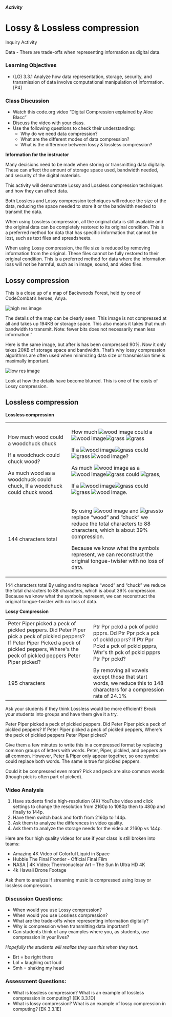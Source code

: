 ##### Activity
# Lossy & Lossless compression
Inquiry Activity

Data - There are trade-offs when representing information as digital data.	

### Learning Objectives
- (LO) 3.3.1 Analyze how data representation, storage, security, and transmission of data involve computational manipulation of information. [P4]

### Class Discussion

- Watch this code.org video “Digital Compression explained by Aloe Blacc”
- Discuss the video with your class. 
- Use the following questions to check their understanding:
  - Why do we need data compression?
  - What are the different modes of data compression?
  - What is the difference between lossy & lossless compression?


**Information for the instructor**

Many decisions need to be made when storing or transmitting data digitally. These can affect the amount of storage space used, bandwidth needed, and security of the digital materials.

This activity will demonstrate Lossy and Lossless compression techniques and how they can affect data. 

Both Lossless and Lossy compression techniques will reduce the size of the data, reducing the space needed to store it or the bandwidth needed to transmit the data.

When using Lossless compression, all the original data is still available and the original data can be completely restored to its original condition. This is a preferred method for data that has specific information that cannot be lost, such as text files and spreadsheets.

When using Lossy compression, the file size is reduced by removing information from the original. These files cannot be fully restored to their original condition. This is a preferred method for data where the information loss will not be harmful, such as in image, sound, and video files.

## Lossy compression

This is a close up of a map of Backwoods Forest, held by one of CodeCombat’s heroes, Anya.

<img alt="high res image" src="/images/pages/teachers/resources/markdown/compression-high-res.jpg" class="res-image" />

The details of the map can be clearly seen.  This image is not compressed at all and takes up  194KB or storage space. This also means it takes that much bandwidth to transmit. Note: fewer bits does not necessarily mean less information.”

Here is the same image, but after is has been compressed 90%. Now it only takes 20KB of storage space and bandwidth. That’s why lossy compression algorithms are often used when minimizing data size or transmission time is maximally important.


<img alt="low res image" src="/images/pages/teachers/resources/markdown/compression-low-res.jpg" class="res-image" />

Look at how the details have become blurred. This is one of the costs of Lossy compression. 




## Lossless compression

**Lossless compression**

<table class="woodchuck">

<tbody>

<tr>

<td>

<span>How much wood could a woodchuck chuck  
</span>

<span>If a woodchuck could chuck wood?</span>

<span>  
As much wood as a woodchuck could chuck,</span>

<span>  
If a woodchuck could chuck wood.</span>

</td>

<td>

<span>How much</span> <img alt="wood image" src="/images/pages/teachers/resources/markdown/compression-wood-x.png" class="wood" /><span> could a</span> <img alt="wood image" src="/images/pages/teachers/resources/markdown/compression-wood-x.png" class="wood" /><img alt="grass" src="/images/pages/teachers/resources/markdown/compression-grass.png" class="grass" /><span> </span><img alt="grass" src="/images/pages/teachers/resources/markdown/compression-grass.png" class="grass" /><span> </span>

<span>If a</span> <img alt="wood image" src="/images/pages/teachers/resources/markdown/compression-wood-x.png" class="wood" /><img alt="grass" src="/images/pages/teachers/resources/markdown/compression-grass.png" class="grass" /><span> could</span> <img alt="grass" src="/images/pages/teachers/resources/markdown/compression-grass.png" class="grass" /><span> </span><img alt="wood image" src="/images/pages/teachers/resources/markdown/compression-wood-x.png" class="wood" /><span>?</span>

<span>As much</span> <img alt="wood image" src="/images/pages/teachers/resources/markdown/compression-wood-x.png" class="wood" /><span> as a</span> <img alt="wood image" src="/images/pages/teachers/resources/markdown/compression-wood-x.png" class="wood" /><img alt="grass" src="/images/pages/teachers/resources/markdown/compression-grass.png" class="grass" /><span> could</span> <img alt="grass" src="/images/pages/teachers/resources/markdown/compression-grass.png" class="grass" /><span>,</span>

<span>If a</span> <img alt="wood image" src="/images/pages/teachers/resources/markdown/compression-wood-x.png" class="wood" /><img alt="grass" src="/images/pages/teachers/resources/markdown/compression-grass.png" class="grass" /><span> could</span> <img alt="grass" src="/images/pages/teachers/resources/markdown/compression-grass.png" class="grass" /><span> </span><img alt="wood image" src="/images/pages/teachers/resources/markdown/compression-wood-x.png" class="wood" /><span>.</span>

<span></span>

</td>

</tr>

<tr>

<td>

<span>144 characters total</span>

</td>

<td>

<span>By using</span> <img alt="wood image" src="/images/pages/teachers/resources/markdown/compression-wood-x.png" class="wood" /><span> and</span> <img alt="grass" src="/images/pages/teachers/resources/markdown/compression-grass.png" class="grass" /><span>to replace “wood” and “chuck” we reduce the total characters to 88 characters, which is about 39% compression.</span>

<span>Because we know what the symbols represent, we can reconstruct the original tongue-twister with no loss of data.</span>

</td>

</tr>

</tbody>

</table>

144 characters total
By using  and to replace “wood” and “chuck” we reduce the total characters to 88 characters, which is about 39% compression.
Because we know what the symbols represent, we can reconstruct the original tongue-twister with no loss of data.

**Lossy Compression**

<table class="peter-piper">

<tbody>

<tr>

<td><span>Peter Piper picked a peck of pickled peppers.</span> <span>Did Peter Piper pick a peck of pickled peppers?</span> <span>If Peter Piper Picked a peck of pickled peppers,</span> <span>Where's the peck of pickled peppers Peter Piper picked?</span><span></span><span></span></td>

<td><span>Ptr Ppr pckd a pck of pckld ppprs.</span> <span>Dd Ptr Ppr pck a pck of pckld ppprs?</span> <span>If Ptr Ppr Pckd a pck of pckld ppprs,</span> <span>Whr's th pck of pckld ppprs Ptr Ppr pckd?</span></td>

</tr>

<tr>

<td><span>195 characters</span></td>

<td><span>By removing all vowels except those that start words, we reduce this to 148 characters for a compression rate of 24.1%</span></td>

</tr>

</tbody>

</table>
Ask your students if they think Lossless would be more efficient? 
Break your students into groups and have them give it a try.

Peter Piper picked a peck of pickled peppers.
Did Peter Piper pick a peck of pickled peppers?
If Peter Piper picked a peck of pickled peppers,
Where's the peck of pickled peppers Peter Piper picked?

Give them a few minutes to write this in a compressed format by replacing common groups of letters with words. 
Peter, Piper, pickled, and peppers are all common.
However, Peter & Piper only appear together, so one symbol could replace both words.
The same is true for pickled peppers.

Could it be compressed even more? Pick and peck are also common words (though pick is often part of picked). 


### Video Analysis 
1. Have students find a high-resolution (4K) YouTube video and click settings to change the resolution from 2160p to 1080p then to 480p and finally to 144p. 
2. Have them switch back and forth from 2160p to 144p.
3. Ask them to analyze the differences in video quality. 
4. Ask them to analyze the storage needs for the video at 2160p vs 144p.

Here are four high quality videos for use if your class is still broken into teams:
- Amazing 4K Video of Colorful Liquid in Space
- Hubble The Final Frontier - Official Final Film
- NASA | 4K Video: Thermonuclear Art – The Sun In Ultra HD 4K
- 4k Hawaii Drone Footage

Ask them to analyze if streaming music is compressed using lossy or lossless compression.


### Discussion Questions:
- When would you use Lossy compression?
- When would you use Lossless compression?
- What are the trade-offs when representing information digitally?
- Why is compression when transmitting data important? 
- Can students think of any examples where you, as students, use compression in your lives?

*Hopefully the students will realize they use this when they text.*
- Brt = be right there
- Lol = laughing out loud
- Smh = shaking my head

### Assessment Questions:
- What is lossless compression? What is an example of lossless compression in computing? [EK 3.3.1D]
- What is lossy compression? What is an example of lossy compression in computing? [EK 3.3.1E]
